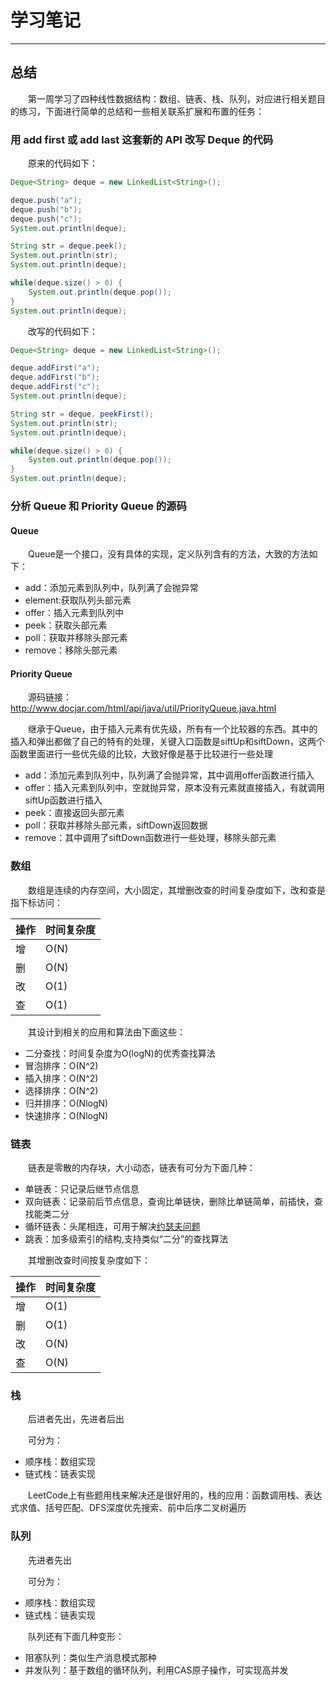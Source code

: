 # 学习笔记
***
## 总结
&ensp;&ensp;&ensp;&ensp;第一周学习了四种线性数据结构：数组、链表、栈、队列，对应进行相关题目的练习，下面进行简单的总结和一些相关联系扩展和布置的任务：

### 用 add first 或 add last 这套新的 API 改写 Deque 的代码
&ensp;&ensp;&ensp;&ensp;原来的代码如下：

```java
Deque<String> deque = new LinkedList<String>();

deque.push("a");
deque.push("b");
deque.push("c");
System.out.println(deque);

String str = deque.peek();
System.out.println(str);
System.out.println(deque);

while(deque.size() > 0) {
	System.out.println(deque.pop());
}
System.out.println(deque);
```

&ensp;&ensp;&ensp;&ensp;改写的代码如下：

```java
Deque<String> deque = new LinkedList<String>();

deque.addFirst("a");
deque.addFirst("b");
deque.addFirst("c");
System.out.println(deque);

String str = deque.	peekFirst();
System.out.println(str);
System.out.println(deque);

while(deque.size() > 0) {
	System.out.println(deque.pop());
}
System.out.println(deque);
```

### 分析 Queue 和 Priority Queue 的源码
#### Queue
&ensp;&ensp;&ensp;&ensp;Queue是一个接口，没有具体的实现，定义队列含有的方法，大致的方法如下：

- add：添加元素到队列中，队列满了会抛异常
- element:获取队列头部元素
- offer：插入元素到队列中
- peek：获取头部元素
- poll：获取并移除头部元素
- remove：移除头部元素

#### Priority Queue
&ensp;&ensp;&ensp;&ensp;源码链接：http://www.docjar.com/html/api/java/util/PriorityQueue.java.html

&ensp;&ensp;&ensp;&ensp;继承于Queue，由于插入元素有优先级，所有有一个比较器的东西。其中的插入和弹出都做了自己的特有的处理，关键入口函数是siftUp和siftDown，这两个函数里面进行一些优先级的比较，大致好像是基于比较进行一些处理

- add：添加元素到队列中，队列满了会抛异常，其中调用offer函数进行插入
- offer：插入元素到队列中，空就抛异常，原本没有元素就直接插入，有就调用siftUp函数进行插入
- peek：直接返回头部元素
- poll：获取并移除头部元素，siftDown返回数据
- remove：其中调用了siftDown函数进行一些处理，移除头部元素

### 数组
&ensp;&ensp;&ensp;&ensp;数组是连续的内存空间，大小固定，其增删改查的时间复杂度如下，改和查是指下标访问：

|操作|时间复杂度|
|----|---------|
|增|O(N)|
|删|O(N)|
|改|O(1)|
|查|O(1)|

&ensp;&ensp;&ensp;&ensp;其设计到相关的应用和算法由下面这些：

- 二分查找：时间复杂度为O(logN)的优秀查找算法
- 冒泡排序：O(N^2)
- 插入排序：O(N^2)
- 选择排序：O(N^2)
- 归并排序：O(NlogN)
- 快速排序：O(NlogN)

### 链表
&ensp;&ensp;&ensp;&ensp;链表是零散的内存块，大小动态，链表有可分为下面几种：

- 单链表：只记录后继节点信息
- 双向链表：记录前后节点信息，查询比单链快，删除比单链简单，前插快，查找能类二分
- 循环链表：头尾相连，可用于解决[约瑟夫问题](https://zh.wikipedia.org/wiki/%E7%BA%A6%E7%91%9F%E5%A4%AB%E6%96%AF%E9%97%AE%E9%A2%98)
- 跳表：加多级索引的结构,支持类似“二分”的查找算法

&ensp;&ensp;&ensp;&ensp;其增删改查时间按复杂度如下：

|操作|时间复杂度|
|----|---------|
|增|O(1)|
|删|O(1)|
|改|O(N)|
|查|O(N)|

### 栈
&ensp;&ensp;&ensp;&ensp;后进者先出，先进者后出

&ensp;&ensp;&ensp;&ensp;可分为：

- 顺序栈：数组实现
- 链式栈：链表实现

&ensp;&ensp;&ensp;&ensp;LeetCode上有些题用栈来解决还是很好用的，栈的应用：函数调用栈、表达式求值、括号匹配、DFS深度优先搜索、前中后序二叉树遍历

### 队列
&ensp;&ensp;&ensp;&ensp;先进者先出

&ensp;&ensp;&ensp;&ensp;可分为：

- 顺序栈：数组实现
- 链式栈：链表实现

&ensp;&ensp;&ensp;&ensp;队列还有下面几种变形：

- 阻塞队列：类似生产消息模式那种
- 并发队列：基于数组的循环队列，利用CAS原子操作，可实现高并发